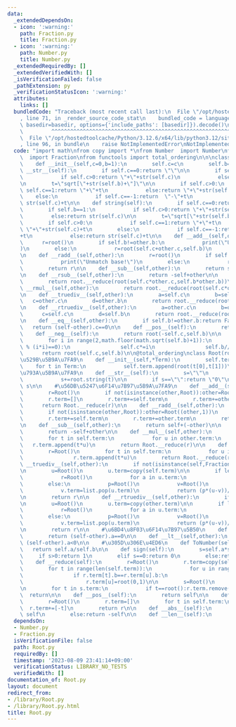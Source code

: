 ```yaml
---
data:
  _extendedDependsOn:
  - icon: ':warning:'
    path: Fraction.py
    title: Fraction.py
  - icon: ':warning:'
    path: Number.py
    title: Number.py
  _extendedRequiredBy: []
  _extendedVerifiedWith: []
  _isVerificationFailed: false
  _pathExtension: py
  _verificationStatusIcon: ':warning:'
  attributes:
    links: []
  bundledCode: "Traceback (most recent call last):\n  File \"/opt/hostedtoolcache/Python/3.12.6/x64/lib/python3.12/site-packages/onlinejudge_verify/documentation/build.py\"\
    , line 71, in _render_source_code_stat\n    bundled_code = language.bundle(stat.path,\
    \ basedir=basedir, options={'include_paths': [basedir]}).decode()\n          \
    \         ^^^^^^^^^^^^^^^^^^^^^^^^^^^^^^^^^^^^^^^^^^^^^^^^^^^^^^^^^^^^^^^^^^^^^^^^^^^^^^^^^\n\
    \  File \"/opt/hostedtoolcache/Python/3.12.6/x64/lib/python3.12/site-packages/onlinejudge_verify/languages/python.py\"\
    , line 96, in bundle\n    raise NotImplementedError\nNotImplementedError\n"
  code: "import math\nfrom copy import *\nfrom Number  import Number\nfrom Fraction\
    \  import Fraction\nfrom functools import total_ordering\n\n\nclass root(Fraction):\n\
    \    def __init__(self,c=0,b=1):\n        self.c=c\n        self.b=b\n\n    def\
    \ __str__(self):\n        if self.c==0:return \"\"\n\n        if self.b==1:\n\
    \            if self.c>0:return \"+\"+str(self.c)\n            else:return str(self.c)\n\
    \n        t=\"sqrt[\"+str(self.b)+\"]\"\n\n        if self.c>0:\n            if\
    \ self.c==1:return \"+\"+t\n            else:return \"+\"+str(self.c)+t\n    \
    \    else:\n            if self.c==-1:return  \"-\"+t\n            else:return\
    \ str(self.c)+t\n\n    def string(self):\n        if self.c==0:return \"\"\n\n\
    \        if self.b==1:\n            if self.c>0:return \"+\"+str(self.c)\n   \
    \         else:return str(self.c)\n\n        t=\"sqrt[\"+str(self.b)+\"]\"\n\n\
    \        if self.c>0:\n            if self.c==1:return \"+\"+t\n            else:return\
    \ \"+\"+str(self.c)+t\n        else:\n            if self.c==-1:return  \"-\"\
    +t\n            else:return str(self.c)+t\n\n    def __add__(self,other):\n  \
    \      r=root()\n        if self.b!=other.b:\n            print(\"Unmatch base!\"\
    )\n        else:\n            r=root(self.c+other.c,self.b)\n        return r\n\
    \n    def __radd__(self,other):\n        r=root()\n        if self.b!=other.b:\n\
    \            print(\"Unmatch base!\")\n        else:\n            r=root(self.c+other.c,self.b)\n\
    \        return r\n\n    def __sub__(self,other):\n        return self+(-other)\n\
    \n    def __rsub__(self,other):\n        return -self+other\n\n    def __mul__(self,other):\n\
    \        return root.__reduce(root(self.c*other.c,self.b*other.b))\n\n    def\
    \ __rmul__(self,other):\n        return root.__reduce(root(self.c*other.c,self.b*other.b))\n\
    \n    def __truediv__(self,other):\n        a=self.c\n        b=self.b\n     \
    \   c=other.c\n        d=other.b\n        return root.__reduce(root(Fraction(a,c*d),b*d))\n\
    \n    def __rtruediv__(self,other):\n        a=other.c\n        b=other.b\n  \
    \      c=self.c\n        d=self.b\n        return root.__reduce(root(Fraction(a,c*d),b*d))\n\
    \n    def __eq__(self,other):\n        if self.b!=other.b:return False\n     \
    \   return (self-other).c==0\n\n    def __pos__(self):\n        return self\n\n\
    \    def __neg__(self):\n        return root(-self.c,self.b)\n\n    def __reduce(self):\n\
    \        for i in range(2,math.floor(math.sqrt(self.b)+1)):\n            while(self.b\
    \ % (i*i)==0):\n                self.c*=i\n                self.b//=i*i\n\n  \
    \      return root(self.c,self.b)\n\n@total_ordering\nclass Root(root):\n    ##\u5165\
    \u529B\u5B9A\u7FA9\n    def __init__(self,*Term):\n        self.term=[]\n    \
    \    for t in Term:\n            self.term.append(root(t[0],t[1]))\n\n    #\u8868\
    \u793A\u5B9A\u7FA9\n    def __str__(self):\n        s=\"\"\n        for t in self.term:\n\
    \            s+=root.string(t)\n\n        if s==\"\":return \"0\"\n        else:return\
    \ s\n\n    #\u56DB\u5247\u6F14\u7B97\u5B9A\u7FA9\n    def __add__(self,other):\n\
    \        r=Root()\n        if not(isinstance(other,Root)):other=Root((other,1))\n\
    \        r.term=[]\n        r.term+=self.term\n        r.term+=other.term\n  \
    \      return Root.__reduce(r)\n\n    def __radd__(self,other):\n        r=Root()\n\
    \        if not(isinstance(other,Root)):other=Root((other,1))\n        r.term=[]\n\
    \        r.term+=self.term\n        r.term+=other.term\n        return Root.__reduce(r)\n\
    \n    def __sub__(self,other):\n        return self+(-other)\n\n    def __rsub__(self,other):\n\
    \        return -self+other\n\n    def __mul__(self,other):\n        r=Root()\n\
    \        for t in self.term:\n            for u in other.term:\n             \
    \   r.term.append(t*u)\n        return Root.__reduce(r)\n\n    def __rmul__(self,other):\n\
    \        r=Root()\n        for t in self.term:\n            for u in other.term:\n\
    \                r.term.append(t*u)\n        return Root.__reduce(r)\n\n    def\
    \ __truediv__(self,other):\n        if not(isinstance(self,Fraction)):self=Root((self,1))\n\
    \n        u=Root()\n        u.term=copy(self.term)\n\n        if len(u.term)==1:\n\
    \            r=Root()\n            for a in u.term:\n                r+=a/u\n\
    \        else:\n            p=Root()\n            v=Root()\n            p.term=copy(other.term)\n\
    \            v.term=list.pop(u.term)\n            return (p*(u-v))/(u*u+v*v)\n\
    \n        return r\n\n    def __rtruediv__(self,other):\n        if not(isinstance(other,Fraction)):other=Root((other,1))\n\
    \n        u=Root()\n        u.term=copy(other.term)\n\n        if len(u.term)==1:\n\
    \            r=Root()\n            for a in u.term:\n                r+=a/u\n\
    \        else:\n            p=Root()\n            v=Root()\n            p.term=copy(self.term)\n\
    \            v.term=list.pop(u.term)\n            return (p*(u-v))/(u*u+v*v)\n\
    \n        return r\n\n    #\u6BD4\u8F03\u6F14\u7B97\u5B50\n    def __eq__(self,other):\n\
    \        return (self-other).a==0\n\n    def __lt__(self,other):\n        return\
    \ (self-other).a<0\n\n    #\u305D\u306E\u4ED6\n    def ToNumber(self):\n     \
    \   return self.a/self.b\n\n    def sign(self):\n        s=self.a*self.b\n   \
    \     if s>0:return 1\n        elif s==0:return 0\n        else:return -1\n\n\
    \    def __reduce(self):\n        r=Root()\n        r.term=copy(self.term)\n\n\
    \        for t in range(len(self.term)):\n            for u in range(t+1,len(self.term)):\n\
    \                if r.term[t].b==r.term[u].b:\n                    r.term[t]+=r.term[u]\n\
    \                    r.term[u]=root(0,1)\n\n        s=Root()\n        s.term=copy(r.term)\n\
    \n        for t in s.term:\n            if t==root():r.term.remove(t)\n      \
    \  return\n\n    def __pos__(self):\n        return self\n\n    def __neg__(self):\n\
    \        r=Root()\n        r.term=[]\n        for t in self.term:\n          \
    \  r.term+=[-t]\n        return r\n\n    def __abs__(self):\n        if self>=0:return\
    \ self\n        else:return -self\n\n    def __len__(self):\n        return len(self.term)\n"
  dependsOn:
  - Number.py
  - Fraction.py
  isVerificationFile: false
  path: Root.py
  requiredBy: []
  timestamp: '2023-08-09 23:41:14+09:00'
  verificationStatus: LIBRARY_NO_TESTS
  verifiedWith: []
documentation_of: Root.py
layout: document
redirect_from:
- /library/Root.py
- /library/Root.py.html
title: Root.py
---
```


